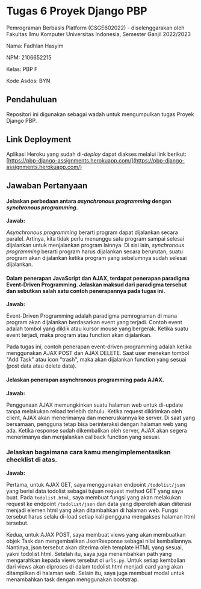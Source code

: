 # Tugas 6 Proyek Django PBP

Pemrograman Berbasis Platform (CSGE602022) - diselenggarakan oleh Fakultas Ilmu Komputer Universitas Indonesia, Semester Ganjil 2022/2023

Nama: Fadhlan Hasyim

NPM: 2106652215

Kelas: PBP F

Kode Asdos: BYN

## Pendahuluan

Repositori ini digunakan sebagai wadah untuk mengumpulkan tugas Proyek Django PBP.

## Link Deployment

Aplikasi Heroku yang sudah di-_deploy_ dapat diakses melalui link berikut:
[https://pbp-django-assignments.herokuapp.com/](https://pbp-django-assignments.herokuapp.com/)

## Jawaban Pertanyaan

#### Jelaskan perbedaan antara _asynchronous programming_ dengan _synchronous programming_.

**Jawab:**

_Asynchronous programming_ berarti program dapat dijalankan secara paralel. Artinya, kita tidak perlu menunggu satu program sampai selesai dijalankan untuk menjalankan program lainnya. Di sisi lain, _synchronous programming_ berarti program harus dijalankan secara berurutan, suatu program akan dijalankan ketika program yang sebelumnya sudah selesai dijalankan.
 

#### Dalam penerapan JavaScript dan AJAX, terdapat penerapan paradigma Event-Driven Programming. Jelaskan maksud dari paradigma tersebut dan sebutkan salah satu contoh penerapannya pada tugas ini.

**Jawab:**

Event-Driven Programming adalah paradigma pemrograman di mana program akan dijalankan berdasarkan event yang terjadi. Contoh event adalah tombol yang diklik atau kursor mouse yang bergerak. Ketika suatu event terjadi, maka program atau function akan dijalankan.

Pada tugas ini, contoh penerapan event-driven programming adalah ketika menggunakan AJAX POST dan AJAX DELETE. Saat user menekan tombol "Add Task" atau icon "trash", maka akan dijalankan function yang sesuai (post data atau delete data).

#### Jelaskan penerapan asynchronous programming pada AJAX.
 
**Jawab:**

Penggunaan AJAX memungkinkan suatu halaman web untuk di-update tanpa melakukan reload terlebih dahulu. Ketika request dikirimkan oleh client, AJAX akan menerimanya dan meneruskannya ke server. Di saat yang bersamaan, pengguna tetap bisa berinteraksi dengan halaman web yang ada. Ketika response sudah dikembalikan oleh server, AJAX akan segera menerimanya dan menjalankan callback function yang sesuai.

### Jelaskan bagaimana cara kamu mengimplementasikan checklist di atas.

**Jawab:**

Pertama, untuk AJAX GET, saya menggunakan endpoint `/todolist/json` yang berisi data todolist sebagai tujuan request method GET yang saya buat. Pada `todolist.html`, saya membuat fungsi yang akan melakukan request ke endpoint `/todolist/json` dan data yang diperoleh akan diiterasi menjadi elemen html yang akan ditambahkan di halaman web. Fungsi tersebut harus selalu di-load setiap kali pengguna mengakses halaman html tersebut.

Kedua, untuk AJAX POST, saya membuat views yang akan membuatkan objek Task dan mengembalikan JsonResponse sebagai nilai kembaliannya. Nantinya, json tersebut akan diterima oleh template HTML yang sesuai, yakni todolist.html. Setelah itu, saya juga menambahkan path yang mengarahkan kepada views tersebut di `urls.py`. Untuk setiap kembalian dari views akan diproses di dalam todolist.html menjadi card yang akan ditampilkan di halaman web. Selain itu, saya juga membuat modal untuk menambahkan task dengan menggunakan bootstrap.

